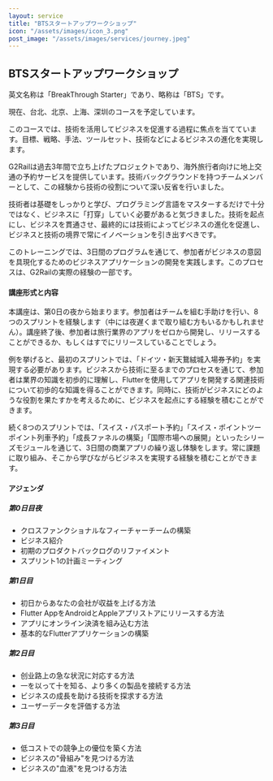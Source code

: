 ```yaml
---
layout: service
title: "BTSスタートアップワークショップ"
icon: "/assets/images/icon_3.png"
post_image: "/assets/images/services/journey.jpeg"
---
```


<h2>BTSスタートアップワークショップ</h2>

英文名称は「BreakThrough Starter」であり、略称は「BTS」です。

現在、台北、北京、上海、深圳のコースを予定しています。

このコースでは、技術を活用してビジネスを促進する過程に焦点を当てています。目標、戦略、手法、ツールセット、技術などによるビジネスの進化を実現します。

G2Railは過去3年間で立ち上げたプロジェクトであり、海外旅行者向けに地上交通の予約サービスを提供しています。技術バックグラウンドを持つチームメンバーとして、この経験から技術の役割について深い反省を行いました。

技術者は基礎をしっかりと学び、プログラミング言語をマスターするだけで十分ではなく、ビジネスに「打穿」していく必要があると気づきました。技術を起点にし、ビジネスを貫通させ、最終的には技術によってビジネスの進化を促進し、ビジネスと技術の境界で常にイノベーションを引き出すべきです。

このトレーニングでは、3日間のプログラムを通じて、参加者がビジネスの意図を具現化するためのビジネスアプリケーションの開発を実践します。このプロセスは、G2Railの実際の経験の一部です。

#### 講座形式と内容

本講座は、第0日の夜から始まります。参加者はチームを組む手助けを行い、8つのスプリントを経験します（中には夜遅くまで取り組む方もいるかもしれません）。講座終了後、参加者は旅行業界のアプリをゼロから開発し、リリースすることができるか、もしくはすでにリリースしていることでしょう。

例を挙げると、最初のスプリントでは、「ドイツ・新天鵞絨城入場券予約」を実現する必要があります。ビジネスから技術に至るまでのプロセスを通じて、参加者は業界の知識を初歩的に理解し、Flutterを使用してアプリを開発する関連技術について初歩的な知識を得ることができます。同時に、技術がビジネスにどのような役割を果たすかを考えるために、ビジネスを起点にする経験を積むことができます。

続く8つのスプリントでは、「スイス・パスポート予約」「スイス・ポイントツーポイント列車予約」「成長ファネルの構築」「国際市場への展開」といったシリーズモジュールを通じて、3日間の商業アプリの繰り返し体験をします。常に課題に取り組み、そこから学びながらビジネスを実現する経験を積むことができます。

#### アジェンダ

##### 第0日目夜

* クロスファンクショナルなフィーチャーチームの構築
* ビジネス紹介
* 初期のプロダクトバックログのリファイメント
* スプリント1の計画ミーティング

##### 第1日目 

* 初日からあなたの会社が収益を上げる方法
* Flutter AppをAndroidとAppleアプリストアにリリースする方法
* アプリにオンライン決済を組み込む方法
* 基本的なFlutterアプリケーションの構築

##### 第2日目 

* 创业路上の急な状況に対応する方法
* 一を以って十を知る、より多くの製品を接続する方法
* ビジネスの成長を助ける技術を探求する方法
* ユーザーデータを評価する方法

##### 第3日目 

* 低コストでの競争上の優位を築く方法
* ビジネスの"骨組み"を見つける方法
* ビジネスの"血液"を見つける方法